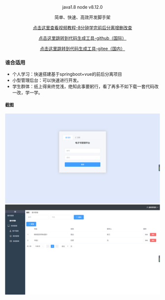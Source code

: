 
<div align="center">

java1.8 node v8.12.0
</div>
<p align="center">    
    简单、快速、高效开发脚手架
</p>

<p align="center">    
    <a target="_blank" href="https://www.bilibili.com/video/BV1qB4y1M7vP">点击这里查看视频教程-8分钟学完前后分离增删改查</a>
</p>
<p align="center">    
    <a target="_blank" href="https://github.com/tanzibiao/mybatis-generator-core">点击这里跳转到代码生成工具-github（国际）</a>
</p>
<p align="center">    
    <a target="_blank" href="https://gitee.com/tanzibiao/mybatis-generator-core">点击这里跳转到代码生成工具-gitee（国内）</a>
</p>

### 谁合适用

- 个人学习：快速搭建基于springboot+vue的前后分离项目
- 小型管理后台：可以快速进行开发。
- 学生群体：纸上得来终觉浅，绝知此事要躬行，看了再多不如下载一套代码改一改，学一学。


#### 截图
![登录](./readme/登录.png)
![增删改查](./readme/增删改查列表.png)